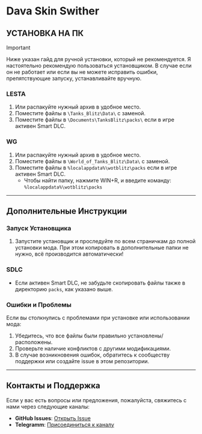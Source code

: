 # Dava Skin Swither

## УСТАНОВКА НА ПК

> [!IMPORTANT]  
> Ниже указан гайд для ручной установки, который не рекомендуется. Я настоятельно рекомендую пользоваться установщиком. В случае если он не работает или если вы не можете исправить ошибки, препятствующие запуску, устанавливайте вручную.

### LESTA

1. Или распакуйте нужный архив в удобное место.
2. Поместите файлы в `\Tanks_Blitz\Data\` с заменой.
3. Поместите файлы в `\Documents\TanksBlitz\packs\` если в игре активен Smart DLC.

### WG

1. Или распакуйте нужный архив в удобное место.
2. Поместите файлы в `\World_of_Tanks_Blitz\Data\` с заменой.
3. Поместите файлы в `%localappdata%\wotblitz\packs` если в игре активен Smart DLC.
   - Чтобы найти папку, нажмите WIN+R, и введите команду: `%localappdata%\wotblitz\packs`

---

## Дополнительные Инструкции

### Запуск Установщика

1. Запустите установщик и проследуйте по всем страничкам до полной установки мода. При этом копировать в дополнительные папки не нужно, всё производится автоматически!

### SDLC

- Если активен Smart DLC, не забудьте скопировать файлы также в директорию `packs`, как указано выше.

### Ошибки и Проблемы

Если вы столкнулись с проблемами при установке или использовании мода:

1. Убедитесь, что все файлы были правильно установлены/расположены.
2. Проверьте наличие конфликтов с другими модификациями.
3. В случае возникновения ошибок, обратитесь к сообществу поддержки или создайте issue в этом репозитории.

---

## Контакты и Поддержка

Если у вас есть вопросы или предложения, пожалуйста, свяжитесь с нами через следующие каналы:

- **GitHub Issues**: [Открыть Issue](https://github.com/qirashi/dss_public_version/issues)
- **Telegramm**: [Присоединиться к каналу](https://t.me/modstechteam)
